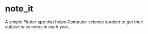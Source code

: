 # note_it
A simple Flutter app that helps Computer science student to get their subject wise notes in each year..
